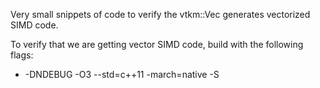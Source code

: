 Very small snippets of code to verify the vtkm::Vec generates vectorized
SIMD code.

To verify that we are getting vector SIMD code, build with the following flags:
- -DNDEBUG -O3 --std=c++11 -march=native -S